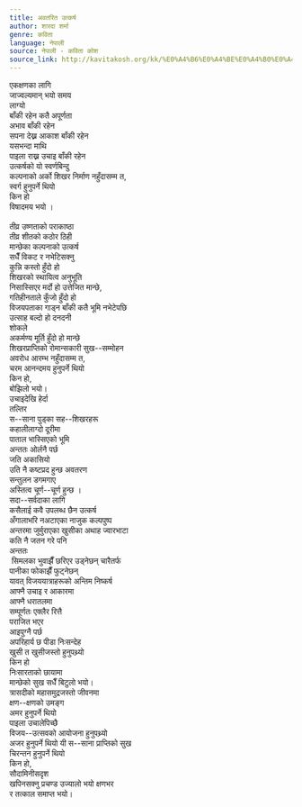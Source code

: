 ```yaml
---
title: अवतरित उत्कर्ष
author: शारदा शर्मा
genre: कविता
language: नेपाली
source: नेपाली - कविता कोश
source_link: http://kavitakosh.org/kk/%E0%A4%B6%E0%A4%BE%E0%A4%B0%E0%A4%A6%E0%A4%BE_%E0%A4%B6%E0%A4%B0%E0%A5%8D%E0%A4%AE%E0%A4%BE
---
```


एकक्षणका लागि  
जाज्वल्यमान् भयो समय  
लाग्यो  
बाँकी रहेन कतै अपूर्णता  
अभाव बाँकी रहेन  
सपना देख्न आकाश बाँकी रहेन  
यसभन्दा माथि  
पाइला राख्न उचाइ बाँकी रहेन  
उत्कर्षको यो स्वर्णबिन्दु  
कल्पनाको अर्को शिखर निर्माण नहुँदासम्म त,  
स्वर्ग हुनुपर्ने थियो  
किन हो  
विषादमय भयो ।  
   
तीव्र उष्णताको पराकाष्ठा  
तीव्र शीतको कठोर ठिही  
मान्छेका कल्पनाको उत्कर्ष  
सधैँ विकट र नभेटिसक्नु  
कुन्नि कस्तो हुँदो हो  
शिखरको स्थायित्व अनुभूति  
निसास्सिएर मर्दो हो उत्तेजित मान्छे,  
गतिहीनताले कुँजो हुँदो हो  
विजयपताका गाड्न बाँकी कतै भूमि नभेटेपछि  
उत्साह बल्दो हो दनदनी  
शोकले  
अकर्मण्य मूर्ति हुँदो हो मान्छे  
शिखरप्राप्तिको रोमान्सकारी सुख--सम्मोहन  
अवरोध आरम्भ नहुँदासम्म त,  
चरम आनन्दमय हुनुपर्ने थियो  
किन हो,  
बोझिलो भयो।  
उचाइदेखि हेर्दा  
तल्तिर  
स--साना पुड्का सह--शिखरहरू  
कहालीलाग्दो दूरीमा  
पाताल भास्सिएको भूमि  
अन्ततः ओर्लनै पर्छ  
जति अकासियो  
उति नै कष्टप्रद हुन्छ अवतरण  
सन्तुलन डगमगाए  
अस्तित्व चूर्ण--चूर्ण हुन्छ ।  
सदा--सर्वदाका लागि  
कसैलाई कवै उपलब्ध छैन उत्कर्ष  
अँगालाभरि नअटाएका नाजुक कल्पपुष्प  
अन्तरमा जुर्मुराएका खुसीका अथाह ज्वारभाटा  
कति नै जतन गरे पनि  
अन्ततः  
 सिमलका भुवाझैँ छरिएर उड्नेछन् चारैतर्फ  
पानीका फोकाझैँ फुट्नेछन्  
यावत् विजययात्राहरूको अन्तिम निष्कर्ष  
आफ्नै उचाइ र आकारमा  
आफ्नै धरातलमा  
सम्पूर्णतः एक्लैर रित्तै  
पराजित भएर  
आइपुग्नै पर्छ  
अपरिहार्य छ पीडा निःसन्देह  
खुसी त खुसीजस्तो हुनुपथ्र्यो  
किन हो  
निःसारताको छायामा  
मान्छेको सुख सधैँ बिटुलो भयो।  
त्रासदीको महासमुद्रजस्तो जीवनमा  
क्षण--क्षणको उमङ्ग  
अमर हुनुपर्ने थियो  
पाइला उचालेपिच्छै  
विजय--उत्सवको आयोजना हुनुपथ्र्यो  
अजर हुनुपर्ने थियो यी स--साना प्राप्तिको सुख  
चिरन्तन हुनुपर्ने थियो  
किन हो,  
सौदामिनीसदृश  
खपिनसक्नु प्रचण्ड उज्यालो भयो क्षणभर  
र तत्काल समाप्त भयो।
